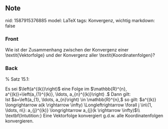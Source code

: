 ## Note
nid: 1587915376885
model: LaTeX
tags: Konvergenz, wichtig
markdown: false

### Front
Wie ist der Zusammenhang zwischen der Konvergenz einer \textit{Vektorfolge} und der Konvergenz aller \textit{Koordinatenfolgen}?

### Back
% Satz 15.1:
<div>
  Es sei $\left(a^{(k)}\right)$ eine Folge im $\mathbb{R}^{n},
  a^{(k)}=\left(a_{1}^{(k)}, \ldots, a_{n}^{(k)}\right) .$ Dann
  gilt:
</div>
<div>
  Ist $a=\left(a_{1}, \ldots, a_{n}\right) \in \mathbb{R}^{n},$ so
  gilt: $a^{(k)} \longrightarrow a(k \rightarrow \infty)
  \Longleftrightarrow \forall j \in\{1, \ldots, n\}: a_{j}^{(k)}
  \longrightarrow a_{j}(k \rightarrow \infty)$\\
</div>
<div>
  \textbf{Intutition:} Eine Vektorfolge konvergiert g.d.w. alle
  Koordinatenfolgen konvergieren.
</div>
